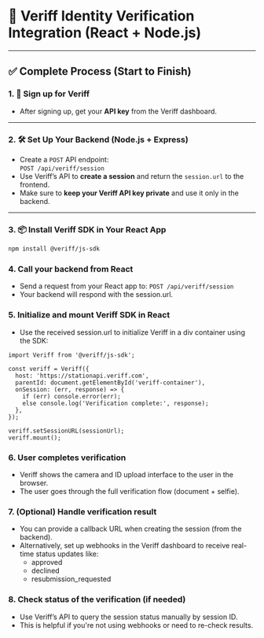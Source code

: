 # 🔐 Veriff Identity Verification Integration (React + Node.js)

---

## ✅ Complete Process (Start to Finish)

### 1. 🚀 Sign up for Veriff
- After signing up, get your **API key** from the Veriff dashboard.

---

### 2. 🛠️ Set Up Your Backend (Node.js + Express)
- Create a `POST` API endpoint:  
  `POST /api/veriff/session`
- Use Veriff’s API to **create a session** and return the `session.url` to the frontend.
- Make sure to **keep your Veriff API key private** and use it only in the backend.

---

### 3. 📦 Install Veriff SDK in Your React App
```bash
npm install @veriff/js-sdk
```

### 4. Call your backend from React
- Send a request from your React app to:
  `POST /api/veriff/session`
- Your backend will respond with the session.url.

### 5. Initialize and mount Veriff SDK in React
- Use the received session.url to initialize Veriff in a div container using the SDK:
```
import Veriff from '@veriff/js-sdk';

const veriff = Veriff({
  host: 'https://stationapi.veriff.com',
  parentId: document.getElementById('veriff-container'),
  onSession: (err, response) => {
    if (err) console.error(err);
    else console.log('Verification complete:', response);
  },
});

veriff.setSessionURL(sessionUrl);
veriff.mount();
```

### 6. User completes verification
- Veriff shows the camera and ID upload interface to the user in the browser.
- The user goes through the full verification flow (document + selfie).
  
### 7. (Optional) Handle verification result
- You can provide a callback URL when creating the session (from the backend).
- Alternatively, set up webhooks in the Veriff dashboard to receive real-time status updates like:
  - approved
  - declined
  - resubmission_requested

### 8. Check status of the verification (if needed)
- Use Veriff’s API to query the session status manually by session ID.
- This is helpful if you're not using webhooks or need to re-check results.
